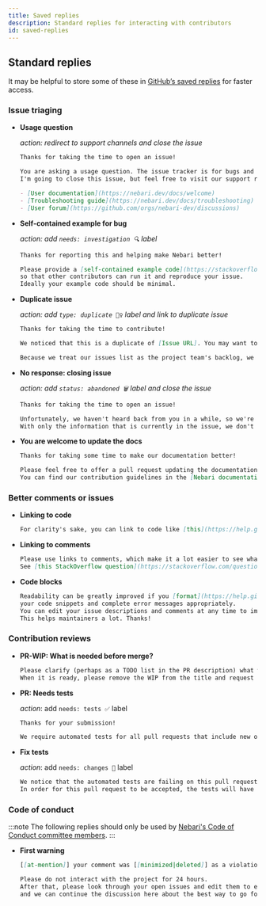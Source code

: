 ```yaml
---
title: Saved replies
description: Standard replies for interacting with contributors
id: saved-replies
---
```


## Standard replies

It may be helpful to store some of these in [GitHub’s saved replies](https://github.com/settings/replies/) for faster access.

### Issue triaging

- **Usage question**

  _action: redirect to support channels and close the issue_

  ```md
  Thanks for taking the time to open an issue!

  You are asking a usage question. The issue tracker is for bugs and new features.
  I'm going to close this issue, but feel free to visit our support resources:

  - [User documentation](https://nebari.dev/docs/welcome)
  - [Troubleshooting guide](https://nebari.dev/docs/troubleshooting)
  - [User forum](https://github.com/orgs/nebari-dev/discussions)
  ```

- **Self-contained example for bug**

  _action: add `needs: investigation 🔍` label_

  ```md
  Thanks for reporting this and helping make Nebari better!

  Please provide a [self-contained example code](https://stackoverflow.com/help/mcve), including imports and data (if possible),
  so that other contributors can run it and reproduce your issue.
  Ideally your example code should be minimal.
  ```

- **Duplicate issue**

  _action: add `type: duplicate 👯‍♀️` label and link to duplicate issue_

  ```md
  Thanks for taking the time to contribute!

  We noticed that this is a duplicate of [Issue URL]. You may want to subscribe there for updates.

  Because we treat our issues list as the project team's backlog, we close duplicates to focus our work and not have to touch the same chunk of code for the same reason multiple times. This is also why we may mark something as duplicate that isn't an exact duplicate but is closely related.
  ```

- **No response: closing issue**

  _action: add `status: abandoned 🗑` label and close the issue_

  ```md
  Thanks for taking the time to open an issue!

  Unfortunately, we haven't heard back from you in a while, so we're going to close this issue.
  With only the information that is currently in the issue, we don't have enough information to take action. I'm going to close this but don't hesitate to reach out if you have or find the answers we need, we'll be happy to reopen the issue.
  ```

- **You are welcome to update the docs**

  ```md
  Thanks for taking some time to make our documentation better!

  Please feel free to offer a pull request updating the documentation if you feel it could be improved.
  You can find our contribution guidelines in the [Nebari documentation](https://nebari.dev/community)
  ```

### Better comments or issues

- **Linking to code**

  ```md
  For clarity's sake, you can link to code like [this](https://help.github.com/articles/creating-a-permanent-link-to-a-code-snippet/).
  ```

- **Linking to comments**

  ```md
  Please use links to comments, which make it a lot easier to see what you are referring to, rather than linking to the issue.
  See [this StackOverflow question](https://stackoverflow.com/questions/25163598/how-do-i-reference-a-specific-issue-comment-on-github) for more details.
  ```

- **Code blocks**

  ```md
  Readability can be greatly improved if you [format](https://help.github.com/articles/creating-and-highlighting-code-blocks/)
  your code snippets and complete error messages appropriately.
  You can edit your issue descriptions and comments at any time to improve readability.
  This helps maintainers a lot. Thanks!
  ```

### Contribution reviews

- **PR-WIP: What is needed before merge?**

  ```md
  Please clarify (perhaps as a TODO list in the PR description) what work you believe still needs to be done before it can be reviewed for merge.
  When it is ready, please remove the WIP from the title and request a review from a maintainer.
  ```

- **PR: Needs tests**

  _action_: add `needs: tests ✅` label

  ```md
  Thanks for your submission!

  We require automated tests for all pull requests that include new or changed code. We do this so that we can ensure that we don't accidentally break your shiny new code the next time we or some other contributor submits a change. If you need help writing automated tests, check out {{the community forum and/or documentation}}. There are a bunch of helpful community members that should be willing to point you in the right direction.
  ```

- **Fix tests**

  _action_: add `needs: changes 🧱` label

  ```md
  We notice that the automated tests are failing on this pull request. In our investigation it appears that the failing tests are caused by your changes.
  In order for this pull request to be accepted, the tests will have to be fixeed.
  ```

### Code of conduct

:::note
The following replies should only be used by [Nebari's Code of Conduct committee members][nebari-coc-committee].
:::

- **First warning**

  ```md
  [[at-mention]] your comment was [[minimized|deleted]] as a violation of the [Nebari Code of Conduct](https://github.com/nebari-dev/governance/blob/main/CODE_OF_CONDUCT.md). You may consider this an official warning.

  Please do not interact with the project for 24 hours.
  After that, please look through your open issues and edit them to ensure they're entirely on-topic,
  and we can continue the discussion here about the best way to go forward.
  ```

<!-- Links -->

[nebari-coc-committee]: https://github.com/nebari-dev/governance/blob/main/code-of-conduct/coc_enforcement.md#the-code-of-conduct-committee
